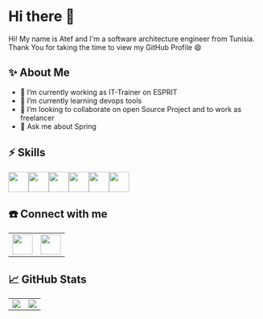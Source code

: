 # Hi there 👋
Hi! My name is Atef and I'm a software architecture engineer from Tunisia. Thank You for taking the time to view my GitHub Profile 😄
## ✨ About Me 

- 🔭 I’m currently working as IT-Trainer on ESPRIT
- 🌱 I’m currently learning devops tools
- 👯 I’m looking to collaborate on open Source Project and to work as freelancer
- 💬 Ask me about Spring 

## ⚡ Skills

<img height=40 src="https://cdn.jsdelivr.net/gh/devicons/devicon/icons/java/java-original.svg"/><img height=40 src="https://cdn.jsdelivr.net/gh/devicons/devicon/icons/spring/spring-original-wordmark.svg"/><img height=40 src="https://cdn.jsdelivr.net/gh/devicons/devicon/icons/angularjs/angularjs-original.svg" /><img height=40 src="https://cdn.jsdelivr.net/gh/devicons/devicon/icons/git/git-original.svg"/><img height=40 src="https://cdn.jsdelivr.net/gh/devicons/devicon/icons/docker/docker-original-wordmark.svg"/><img height=40 src="https://cdn.jsdelivr.net/gh/devicons/devicon/icons/jenkins/jenkins-original.svg"/>

## ☎️ Connect with me 
<table style="border: none;">
    <tbody>
        <tr>
          <td>
            <a href="https://medium.com/@AtefMADDOURI"><img height="40" src="https://www.vectorlogo.zone/logos/medium/medium-ar21.svg" /></a>
          </td>
          <td>
            <a href="https://www.linkedin.com/in/atef-maddouri/"><img height="40" src="https://www.vectorlogo.zone/logos/linkedin/linkedin-ar21.svg" /></a>
          </td>
        </tr>
    </tbody>
</table>

 ## 📈 GitHub Stats 
<table style="border: hidden;" align="center">
    <tbody>
        <tr valign="top">
          <td>
            <img src="https://github-readme-streak-stats.herokuapp.com/?user=AtefMaddouri&layout=compact&theme=chartreuse-dark"/>
<!-- <img src="https://github-readme-stats.vercel.app/api?username=AtefMaddouri&show_icons=true"/> -->
            </td>
           <td>
 <img src="https://github-readme-stats.vercel.app/api/top-langs?username=AtefMaddouri&layout=compact&theme=chartreuse-dark"/> 
         <!--    <img src="https://github-readme-stats.vercel.app/api?username=AtefMaddouri&show_icons=true&theme=chartreuse-dark"/>-->
          </td>
        </tr>
    </tbody>
</table>


<!-- <img src="https://github-readme-stats.vercel.app/api/pin/?username=AtefMaddouri&repo=Spring-Security-JWT"/> -->
